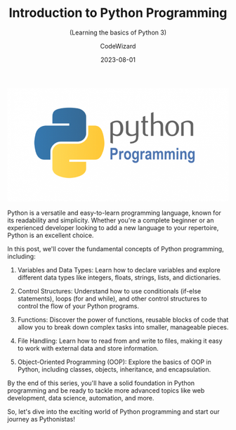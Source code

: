 ﻿---
layout: Post
title: "Introduction to Python Programming"
subtitle: (Learning the basics of Python 3)
author: CodeWizard
date: 2023-08-01
useHeaderImage: true
headerImage: /img/in-post/2023-08-01/introduction-to-python-programming.png
headerMask: rgba(40, 57, 101, .9)
permalinkPattern: /post/:year/:month/:day/:slug/
tags:
  - Python
  - Programming
  - Beginner
---

![Python Programming](/img/in-post/2023-08-01/introduction-to-python-programming.png)

Python is a versatile and easy-to-learn programming language, known for its readability and simplicity. Whether you're a complete beginner or an experienced developer looking to add a new language to your repertoire, Python is an excellent choice.

In this post, we'll cover the fundamental concepts of Python programming, including:

1. Variables and Data Types: Learn how to declare variables and explore different data types like integers, floats, strings, lists, and dictionaries.

2. Control Structures: Understand how to use conditionals (if-else statements), loops (for and while), and other control structures to control the flow of your Python programs.

3. Functions: Discover the power of functions, reusable blocks of code that allow you to break down complex tasks into smaller, manageable pieces.

4. File Handling: Learn how to read from and write to files, making it easy to work with external data and store information.

5. Object-Oriented Programming (OOP): Explore the basics of OOP in Python, including classes, objects, inheritance, and encapsulation.

By the end of this series, you'll have a solid foundation in Python programming and be ready to tackle more advanced topics like web development, data science, automation, and more.

So, let's dive into the exciting world of Python programming and start our journey as Pythonistas!
